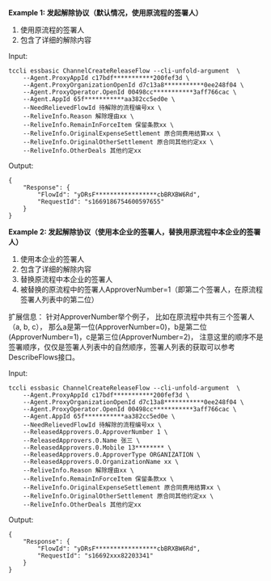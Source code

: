 **Example 1: 发起解除协议（默认情况，使用原流程的签署人）**

1. 使用原流程的签署人
2. 包含了详细的解除内容

Input: 

```
tccli essbasic ChannelCreateReleaseFlow --cli-unfold-argument  \
    --Agent.ProxyAppId c17bdf***********200fef3d \
    --Agent.ProxyOrganizationOpenId d7c13a8***********0ee248f04 \
    --Agent.ProxyOperator.OpenId 00498cc***********3aff766cac \
    --Agent.AppId 65f***********aa382cc5ed0e \
    --NeedRelievedFlowId 待解除的流程编号xx \
    --ReliveInfo.Reason 解除理由xx \
    --ReliveInfo.RemainInForceItem 保留条款xx \
    --ReliveInfo.OriginalExpenseSettlement 原合同费用结算xx \
    --ReliveInfo.OriginalOtherSettlement 原合同其他约定xx \
    --ReliveInfo.OtherDeals 其他约定xx
```

Output: 
```
{
    "Response": {
        "FlowId": "yDRsF*****************cbBRXBW6Rd",
        "RequestId": "s1669186754600597655"
    }
}
```

**Example 2: 发起解除协议（使用本企业的签署人，替换用原流程中本企业的签署人）**

1. 使用本企业的签署人
2. 包含了详细的解除内容
3. 替换原流程中本企业的签署人
4. 被替换的原流程中的签署人ApproverNumber=1（即第二个签署人，在原流程签署人列表中的第二位）

扩展信息：
针对ApproverNumber举个例子，
比如在原流程中共有三个签署人（a, b, c），
那么a是第一位(ApproverNumber=0)，b是第二位(ApproverNumber=1)，c是第三位(ApproverNumber=2)，
注意这里的顺序不是签署顺序，仅仅是签署人列表中的自然顺序，签署人列表的获取可以参考DescribeFlows接口。

Input: 

```
tccli essbasic ChannelCreateReleaseFlow --cli-unfold-argument  \
    --Agent.ProxyAppId c17bdf***********200fef3d \
    --Agent.ProxyOrganizationOpenId d7c13a8***********0ee248f04 \
    --Agent.ProxyOperator.OpenId 00498cc***********3aff766cac \
    --Agent.AppId 65f***********aa382cc5ed0e \
    --NeedRelievedFlowId 待解除的流程编号xx \
    --ReleasedApprovers.0.ApproverNumber 1 \
    --ReleasedApprovers.0.Name 张三 \
    --ReleasedApprovers.0.Mobile 13******** \
    --ReleasedApprovers.0.ApproverType ORGANIZATION \
    --ReleasedApprovers.0.OrganizationName xx \
    --ReliveInfo.Reason 解除理由xx \
    --ReliveInfo.RemainInForceItem 保留条款xx \
    --ReliveInfo.OriginalExpenseSettlement 原合同费用结算xx \
    --ReliveInfo.OriginalOtherSettlement 原合同其他约定xx \
    --ReliveInfo.OtherDeals 其他约定xx
```

Output: 
```
{
    "Response": {
        "FlowId": "yDRsF*****************cbBRXBW6Rd",
        "RequestId": "s16692xxx82203341"
    }
}
```

